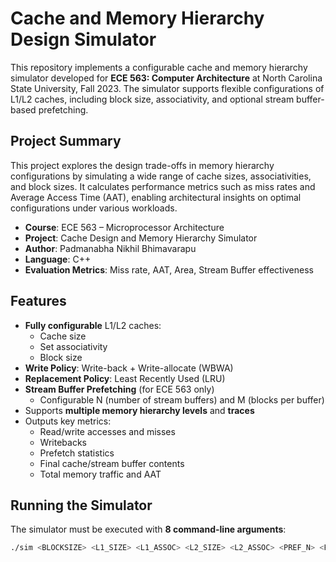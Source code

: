 # Cache and Memory Hierarchy Design Simulator

This repository implements a configurable cache and memory hierarchy simulator developed for **ECE 563: Computer Architecture** at North Carolina State University, Fall 2023. The simulator supports flexible configurations of L1/L2 caches, including block size, associativity, and optional stream buffer-based prefetching.

## Project Summary

This project explores the design trade-offs in memory hierarchy configurations by simulating a wide range of cache sizes, associativities, and block sizes. It calculates performance metrics such as miss rates and Average Access Time (AAT), enabling architectural insights on optimal configurations under various workloads.

- **Course**: ECE 563 – Microprocessor Architecture
- **Project**: Cache Design and Memory Hierarchy Simulator
- **Author**: Padmanabha Nikhil Bhimavarapu
- **Language**: C++
- **Evaluation Metrics**: Miss rate, AAT, Area, Stream Buffer effectiveness

## Features

- **Fully configurable** L1/L2 caches:
  - Cache size
  - Set associativity
  - Block size
- **Write Policy**: Write-back + Write-allocate (WBWA)
- **Replacement Policy**: Least Recently Used (LRU)
- **Stream Buffer Prefetching** (for ECE 563 only)
  - Configurable N (number of stream buffers) and M (blocks per buffer)
- Supports **multiple memory hierarchy levels** and **traces**
- Outputs key metrics:
  - Read/write accesses and misses
  - Writebacks
  - Prefetch statistics
  - Final cache/stream buffer contents
  - Total memory traffic and AAT

## Running the Simulator

The simulator must be executed with **8 command-line arguments**:

```bash
./sim <BLOCKSIZE> <L1_SIZE> <L1_ASSOC> <L2_SIZE> <L2_ASSOC> <PREF_N> <PREF_M> <trace_file>




